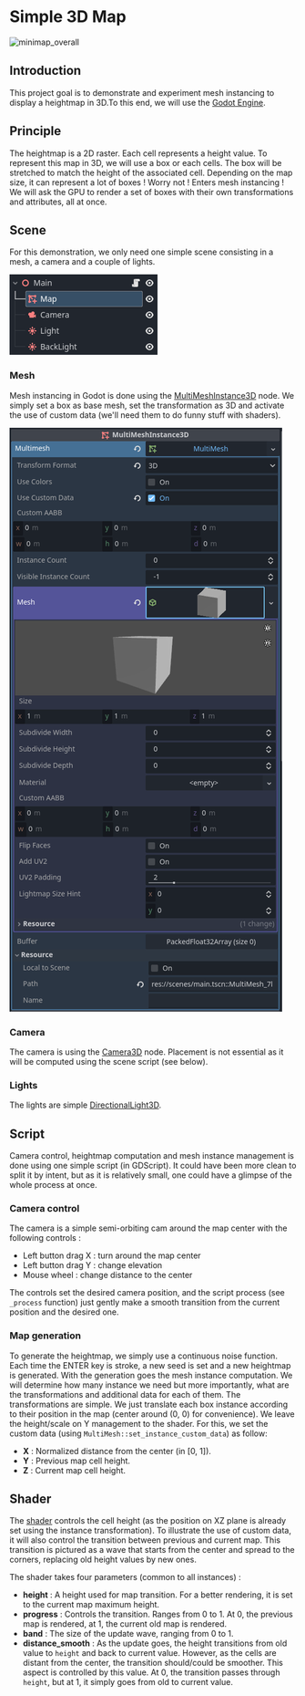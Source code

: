 # Simple 3D Map

![minimap_overall](https://github.com/user-attachments/assets/619a8c81-40c3-47d1-a80f-a6f11f8d6772)

## Introduction

This project goal is to demonstrate and experiment mesh instancing to display a heightmap in 3D.To this end, we will use the [Godot Engine](https://github.com/godotengine/godot).

## Principle

The heightmap is a 2D raster. Each cell represents a height value. To represent this map in 3D, we will use a box or each cells. The box will be stretched to match the height of the associated cell. Depending on the map size, it can represent a lot of boxes !
Worry not ! Enters mesh instancing !
We will ask the GPU to render a set of boxes with their own transformations and attributes, all at once.

## Scene

For this demonstration, we only need one simple scene consisting in a mesh, a camera and a couple of lights.

![Scene](resources/images/scene.png)

### Mesh

Mesh instancing in Godot is done using the [MultiMeshInstance3D](https://docs.godotengine.org/en/stable/tutorials/3d/using_multi_mesh_instance.html) node. We simply set a box as base mesh, set the transformation as 3D and activate the use of custom data (we'll need them to do funny stuff with shaders).

![Multimeshnode](resources/images/MultiMeshInstance3D.png)

### Camera

The camera is using the [Camera3D](https://docs.godotengine.org/en/stable/classes/class_camera3d.html) node. Placement is not essential as it will be computed using the scene script (see below).

### Lights

The lights are simple [DirectionalLight3D](https://docs.godotengine.org/en/stable/classes/class_directionallight3d.html).

## Script

Camera control, heightmap computation and mesh instance management is done using one simple script (in GDScript). It could have been more clean to split it by intent, but as it is relatively small, one could have a glimpse of the whole process at once.

### Camera control

The camera is a simple semi-orbiting cam around the map center with the following controls :
- Left button drag X : turn around the map center
- Left button drag Y : change elevation
- Mouse wheel : change distance to the center

The controls set the desired camera position, and the script process (see ```_process``` function) just gently make a smooth transition from the current position and the desired one.

### Map generation

To generate the heightmap, we simply use a continuous noise function. Each time the ENTER key is stroke, a new seed is set and a new heightmap is generated. With the generation goes the mesh instance computation. We will determine how many instance we need but more importantly, what are the transformations and additional data for each of them.
The transformations are simple. We just translate each box instance according to their position in the map (center around (0, 0) for convenience). We leave the height/scale on Y management to the shader. For this, we set the custom data (using ```MultiMesh::set_instance_custom_data```) as follow:
- **X** : Normalized distance from the center (in [0, 1]).
- **Y** : Previous map cell height.
- **Z** : Current map cell height.

## Shader

The [shader](resources/shaders/map.gdshader) controls the cell height (as the position on XZ plane is already set using the instance transformation). To illustrate the use of custom data, it will also control the transition between previous and current map. This transition is pictured as a wave that starts from the center and spread to the corners, replacing old height values by new ones.

The shader takes four parameters (common to all instances) :
- **height** : A height used for map transition. For a better rendering, it is set to the current map maximum height.
- **progress** : Controls the transition. Ranges from 0 to 1. At 0, the previous map is rendered, at 1, the current old map is rendered.
- **band** : The size of the update wave, ranging from 0 to 1.
- **distance_smooth** : As the update goes, the height transitions from old value to ```height``` and back to current value. However, as the cells are distant from the center, the transition should/could be smoother. This aspect is controlled by this value. At 0, the transition passes through ```height```, but at 1, it simply goes from old to current value.
